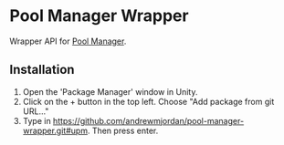 # Pool Manager Wrapper
Wrapper API for [Pool Manager](https://assetstore.unity.com/packages/tools/utilities/poolmanager-1010).

## Installation
1. Open the 'Package Manager' window in Unity.
2. Click on the + button in the top left. Choose "Add package from git URL..."
3. Type in https://github.com/andrewmjordan/pool-manager-wrapper.git#upm. Then press enter.
